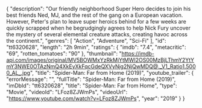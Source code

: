 {
  "description": "Our friendly neighborhood Super Hero decides to join his best friends Ned, MJ, and the rest of the gang on a European vacation. However, Peter's plan to leave super heroics behind for a few weeks are quickly scrapped when he begrudgingly agrees to help Nick Fury uncover the mystery of several elemental creature attacks, creating havoc across the continent.", 
  "genres": [
    "Action", 
    "Adventure", 
    "Sci-Fi"
  ], 
  "id": "tt6320628", 
  "length": "2h 9min", 
  "ratings": {
    "imdb": "7.4", 
    "metacritic": "69", 
    "rotten_tomatoes": "90"
  }, 
  "thumbnail": "https://imdb-api.com/images/original/MV5BOWMxYzRkMjYtMWI2OS00MzBjLThmY2YtYmY3NWE0OTAzNmQ4XkEyXkFqcGdeQXVyNjg2NjQwMDQ@._V1_Ratio1.5000_AL_.jpg", 
  "title": "Spider-Man: Far from Home (2019)", 
  "youtube_trailer": {
    "errorMessage": "", 
    "fullTitle": "Spider-Man: Far from Home (2019)", 
    "imDbId": "tt6320628", 
    "title": "Spider-Man: Far from Home", 
    "type": "Movie", 
    "videoId": "LFoz8ZJWmPs", 
    "videoUrl": "https://www.youtube.com/watch?v=LFoz8ZJWmPs", 
    "year": "2019"
  }
}